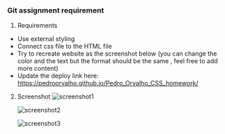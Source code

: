 ### Git assignment requirement

1. Requirements

- Use external styling
- Connect css file to the HTML file
- Try to recreate website as the screenshot below (you can change the color and the text but the format should be the same , feel free to add more content)
- Update the deploy link here: https://pedroorvalho.github.io/Pedro_Orvalho_CSS_homework/

2. Screenshot
   ![screenshot1](./screenshots/Screenshot1.png)

   ![screenshot2](./screenshots/Screenshot2.png)

   ![screenshot3](./screenshots/Screenshot3.png)
